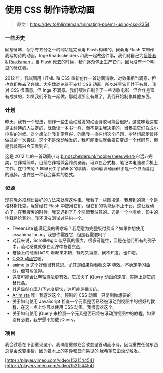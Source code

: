 # 使用 CSS 制作诗歌动画

> 原文：<https://dev.to/blindeman/animating-poems-using-css-2354>

### 一些历史

回想当年，似乎有五分之一的网站是完全用 Flash 构建的，我会用 Flash 来制作我写的诗的动画。Inge Raadschelders 和我一起做这件事，我们称自己为[盲管者& Raadsman](http://blindschelders.nl/) 。当 Flash 死去的时候，我们逐渐停止生产它们，因为没有一个明显的继任者。

2012 年，我试图用 HTML 和 CSS 重新创作一首动画诗歌，对效果相当满意，但也立即失去了兴趣。大多数浏览器不支持 CSS 动画，所以分享它们并不有趣，我对 CSS 很满意，但 Inge 不满意。我们都独自制作了一些诗歌电影，但合作是富有成效的，如果我们不能一起做，那就没那么有趣了。我们开始制作其他东西。

### 计划

昨天，我有一个想法，制作一些由滚动触发的动画诗歌可能会很好。这意味着速度是由读诗的人决定的，就像读一本书一样，而不是由我决定的，当我把它们拍成小电影的时候。这个想法让我非常高兴，昨晚我一直在想这个问题，突然想起我曾经做过的一次尝试。这个不是滚动触发的，我可能很快就会把它变成一个代码笔，但是我很高兴今天看到它。

这是 2012 年的一首动画小诗:[blindschelders.nl/mobile/sneeuwkerk](http://blindschelders.nl/mobile/sneeuwkerk.html)它远非完美，它非常简单，目前它非常兼容跨浏览器，可以在台式机、笔记本电脑和手机上工作。在过去的 7 年里发生了如此多的事情，滚动触发动画似乎是一个显而易见的选择，也许是一种我会喜欢的格式。

### 资源

现在我必须想出最好的方法来处理这件事。我看了一些图书馆。我想到的第一个是格林斯托克。我曾经在 Flash 中使用它们，但它们的功能远不止于此，这让我动心了。在我搜索的时候，我又遇到了几个引起我注意的。这是一个小清单，其中的注释是给我的。我还没有测试过任何一个。

*   TweenLite 能满足我的需求吗？我愿意为完整版付费吗？如果你想使用 cssanimation.io，我想你需要它…但是我需要吗？
*   对我来说，ScrollMagic 似乎真的很大。很多可能性，但是在他们所有的例子中，滚动感觉就像在泥泞中拖着东西。
*   卷轴上的动画(AOS) 看起来不错，轻巧又百搭。我不知道。也许吧。
*   [CSS3 动画它](https://jackonthe.net/css3animateit/)嗯。
*   [anime.js](https://github.com/juliangarnier/anime) 这个好像很有意思。尤其是如果你看看[文字](https://tobiasahlin.com/moving-letters/) [特效](https://codepen.io/collection/XLebem/)。不确定学习曲线，但可能值得。
*   速度可能会让卷轴魔法更有效。它加快了 jQuery 动画的速度，实际上是它的替代品。
*   [转运](http://ricostacruz.com/jquery.transit/)显然在压力下速度更快，这可能是相关的。
*   [Animista](http://animista.net) 哦！我喜欢这个。预制的 CSS 动画，只复制你想要的。
*   关于如何使用 JavaScript 检查一个元素是否已经被滚动到视图中的很好的教程，在这一点上你可以使用 CSS 动画。我很喜欢这个。
*   关于如何使用 jQuery 来检测一个元素是否已经被滚动到视图中的教程。如果没有必要，我宁愿不加载 jQuery。

### 项目

我会试着在下面重现这个。我确信重做它会改变这首动画小诗，因为重做任何东西总是会改变事情，因为技术上的差异和显而易见的:我希望它由滚动触发。

[https://player.vimeo.com/video/152154454](https://player.vimeo.com/video/152154454)
